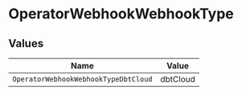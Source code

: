 # OperatorWebhookWebhookType


## Values

| Name                                 | Value                                |
| ------------------------------------ | ------------------------------------ |
| `OperatorWebhookWebhookTypeDbtCloud` | dbtCloud                             |